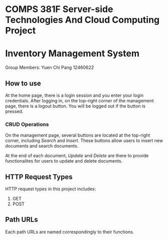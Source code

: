 # COMPS 381F Server-side Technologies And Cloud Computing Project

# Inventory Management System

Group Members:
Yuen Chi Pang 12460622


## How to use
At the home page, there is a login session and you enter your login credentials.
After logging in, on the top-right corner of the management page, there is a logout button. You will be logged out if the button is pressed.

### CRUD Operations
On the management page, several buttons are located at the top-right corner, including *Search* and *Insert*. These buttons allow users to insert new documents and search documents.

At the end of each document, *Update* and *Delete* are there to provide functionalites for users to update and delete documents.

## HTTP Request Types
HTTP request types in this project includes:
1. GET
2. POST

## Path URLs
Each path URLs are named correspondingly to their functions.
